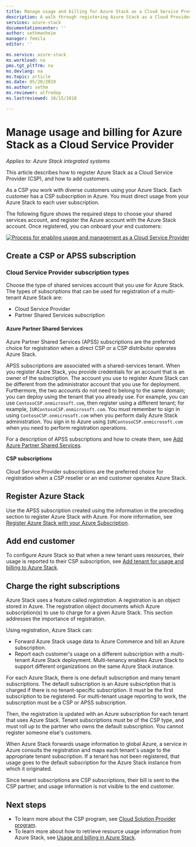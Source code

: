 ```yaml
---
title: Manage usage and billing for Azure Stack as a Cloud Service Provider | Microsoft Docs
description: A walk through registering Azure Stack as a Cloud Provider (CSP) and adding customers for billing.
services: azure-stack
documentationcenter: ''
author: sethmanheim
manager: femila
editor: ''

ms.service: azure-stack
ms.workload: na
pms.tgt_pltfrm: na
ms.devlang: na
ms.topic: article
ms.date: 05/20/2019
ms.author: sethm
ms.reviewer: alfredop
ms.lastreviewed: 10/15/2018

---
```


# Manage usage and billing for Azure Stack as a Cloud Service Provider

*Applies to: Azure Stack integrated systems*

This article describes how to register Azure Stack as a Cloud Service Provider (CSP), and how to add customers.

As a CSP you work with diverse customers using your Azure Stack. Each customer has a CSP subscription in Azure. You must direct usage from your Azure Stack to each user subscription.

The following figure shows the required steps to choose your shared services account, and register the Azure account with the Azure Stack account. Once registered, you can onboard your end customers:

[![Process for enabling usage and management as a Cloud Service Provider](media/azure-stack-add-manage-billing-as-a-csp/process-add-useage-as-a-csp.png "Process for enabling usage and management as a Cloud Service Provider")](media/azure-stack-add-manage-billing-as-a-csp/process-add-useage-as-a-csp.png#lightbox)

## Create a CSP or APSS subscription

### Cloud Service Provider subscription types

Choose the type of shared services account that you use for Azure Stack. The types of subscriptions that can be used for registration of a multi-tenant Azure Stack are:

- Cloud Service Provider
- Partner Shared Services subscription

#### Azure Partner Shared Services

Azure Partner Shared Services (APSS) subscriptions are the preferred choice for registration when a direct CSP or a CSP distributor operates Azure Stack.

APSS subscriptions are associated with a shared-services tenant. When you register Azure Stack, you provide credentials for an account that is an owner of the subscription. The account you use to register Azure Stack can be different from the administrator account that you use for deployment. Furthermore, the two accounts do not need to belong to the same domain; you can deploy using the tenant that you already use. For example, you can use `ContosoCSP.onmicrosoft.com`, then register using a different tenant; for example, `IURContosoCSP.onmicrosoft.com`. You must remember to sign in using `ContosoCSP.onmicrosoft.com` when you perform daily Azure Stack administration. You sign in to Azure using `IURContosoCSP.onmicrosoft.com` when you need to perform registration operations.

For a description of APSS subscriptions and how to create them, see [Add Azure Partner Shared Services](/partner-center/shared-services).

#### CSP subscriptions

Cloud Service Provider subscriptions are the preferred choice for registration when a CSP reseller or an end customer operates Azure Stack.

## Register Azure Stack

Use the APSS subscription created using the information in the preceding section to register Azure Stack with Azure. For more information, see [Register Azure Stack with your Azure Subscription](azure-stack-registration.md).

## Add end customer

To configure Azure Stack so that when a new tenant uses resources, their usage is reported to their CSP subscription, see [Add tenant for usage and billing to Azure Stack](azure-stack-csp-howto-register-tenants.md).

## Charge the right subscriptions

Azure Stack uses a feature called *registration*. A registration is an object stored in Azure. The registration object documents which Azure subscription(s) to use to charge for a given Azure Stack. This section addresses the importance of registration.

Using registration, Azure Stack can:

- Forward Azure Stack usage data to Azure Commerce and bill an Azure subscription.
- Report each customer's usage on a different subscription with a multi-tenant Azure Stack deployment. Multi-tenancy enables Azure Stack to support different organizations on the same Azure Stack instance.

For each Azure Stack, there is one default subscription and many tenant subscriptions. The default subscription is an Azure subscription that is charged if there is no tenant-specific subscription. It must be the first subscription to be registered. For multi-tenant usage reporting to work, the subscription must be a CSP or APSS subscription.

Then, the registration is updated with an Azure subscription for each tenant that uses Azure Stack. Tenant subscriptions must be of the CSP type, and must roll up to the partner who owns the default subscription. You cannot register someone else's customers.

When Azure Stack forwards usage information to global Azure, a service in Azure consults the registration and maps each tenant's usage to the appropriate tenant subscription. If a tenant has not been registered, that usage goes to the default subscription for the Azure Stack instance from which it originated.

Since tenant subscriptions are CSP subscriptions, their bill is sent to the CSP partner, and usage information is not visible to the end customer.

## Next steps

- To learn more about the CSP program, see [Cloud Solution Provider program](https://partner.microsoft.com/solutions/microsoft-cloud-solutions).
- To learn more about how to retrieve resource usage information from Azure Stack, see [Usage and billing in Azure Stack](azure-stack-billing-and-chargeback.md).

